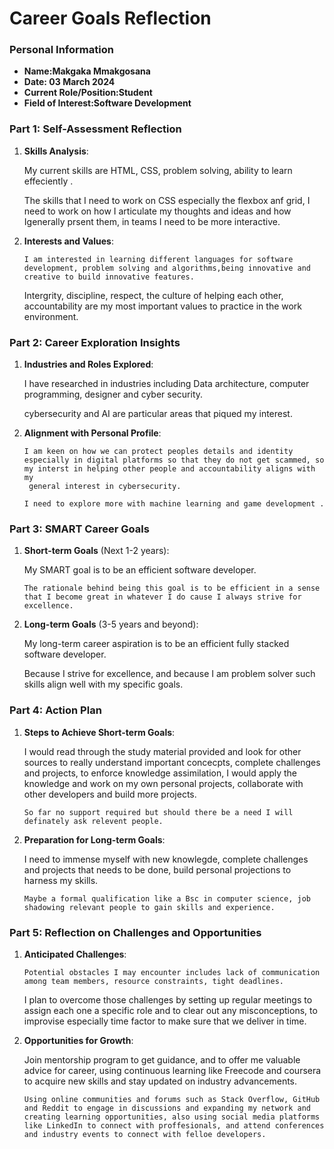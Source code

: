 
# Career Goals Reflection

### Personal Information

- **Name:Makgaka Mmakgosana**
- **Date: 03 March 2024**
- **Current Role/Position:Student**
- **Field of Interest:Software Development**

### Part 1: Self-Assessment Reflection

1. **Skills Analysis**:
    
   
      My current skills are HTML, CSS, problem solving, ability to learn effeciently .
   
      The skills that I need to work on CSS especially the flexbox anf grid, I need to work on how I articulate my thoughts and ideas and how Igenerally prsent them, in teams I need to be more interactive.
2. **Interests and Values**:
    
 
       I am interested in learning different languages for software development, problem solving and algorithms,being innovative and creative to build innovative features.

      Intergrity, discipline, respect, the culture of helping each other, accountability are my most important values to practice in the work environment.

### Part 2: Career Exploration Insights

1. **Industries and Roles Explored**:
    

     I have researched in industries including Data architecture, computer programming, designer and cyber security.
   
      cybersecurity and AI are particular areas that piqued my interest.
2. **Alignment with Personal Profile**:
    
   
       I am keen on how we can protect peoples details and identity especially in digital platforms so that they do not get scammed, so my interst in helping other people and accountability aligns with my     
        general interest in cybersecurity.
  
       I need to explore more with machine learning and game development .

### Part 3: SMART Career Goals

1. **Short-term Goals** (Next 1-2 years):
    
    
      My SMART goal is to be an efficient software developer.
 
       The rationale behind being this goal is to be efficient in a sense that I become great in whatever I do cause I always strive for excellence.
2. **Long-term Goals** (3-5 years and beyond):
    
   
      My long-term career aspiration is to be an efficient fully stacked software developer.

      Because I strive for excellence, and because I am problem solver such skills align well with my specific goals.

### Part 4: Action Plan

1. **Steps to Achieve Short-term Goals**:
    
   
    I would read through the study material provided and look for other sources to really understand important concecpts, complete challenges and projects, to enforce knowledge assimilation, I would apply the 
    knowledge and work on my own personal projects, collaborate with other developers and build more projects.
  
       So far no support required but should there be a need I will definately ask relevent people.
2. **Preparation for Long-term Goals**:
    
   
      I need to immense myself with new knowlegde, complete challenges and projects that needs to be done, build personal projections to harness my skills.
    
       Maybe a formal qualification like a Bsc in computer science, job shadowing relevant people to gain skills and experience.

### Part 5: Reflection on Challenges and Opportunities

1. **Anticipated Challenges**:
    

       Potential obstacles I may encounter includes lack of communication among team members, resource constraints, tight deadlines.
   
      I plan to overcome those challenges by setting up regular meetings to assign each one a specific role and to clear out any misconceptions, to improvise especially time factor to make sure that we deliver in time.
2. **Opportunities for Growth**:
    
   
      Join mentorship program to get guidance, and to offer me valuable advice for career, using continuous learning like Freecode and coursera to acquire new skills and stay updated on industry advancements.

       Using online communities and forums such as Stack Overflow, GitHub and Reddit to engage in discussions and expanding my network and creating learning opportunities, also using social media platforms like LinkedIn to connect with proffesionals, and attend conferences and industry events to connect with felloe developers.




